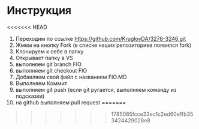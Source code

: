 # Инструкция
<<<<<<< HEAD
1. Переходим по ссылке https://github.com/KruglovDA/3278-3246.git
2. Жмем на кнопку Fork (в списке наших репозиториев появился fork)
3. Клонируем к себе в папку
4. Открывает папку в VS
5. выполняем git branch FIO
6. выполняем git checkout FIO
7. Добавляем свой файл с названием FIO.MD
8. Выполняем Коммит
9. выполняем git push (если git ругается, выполняем команду из подсказки)
10. на github выполняем pull request
=======

>>>>>>> 1785085fcce33ec1c2ed60e1fb353424429028e8
